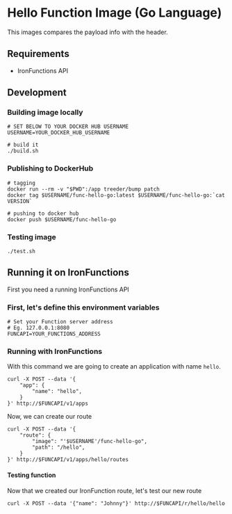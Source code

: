 # Hello Function Image (Go Language)

This images compares the payload info with the header.

## Requirements

- IronFunctions API

## Development

### Building image locally

```
# SET BELOW TO YOUR DOCKER HUB USERNAME
USERNAME=YOUR_DOCKER_HUB_USERNAME

# build it
./build.sh
```

### Publishing to DockerHub

```
# tagging
docker run --rm -v "$PWD":/app treeder/bump patch
docker tag $USERNAME/func-hello-go:latest $USERNAME/func-hello-go:`cat VERSION`

# pushing to docker hub
docker push $USERNAME/func-hello-go
```

### Testing image

```
./test.sh
```

## Running it on IronFunctions

First you need a running IronFunctions API

### First, let's define this environment variables

```
# Set your Function server address
# Eg. 127.0.0.1:8080
FUNCAPI=YOUR_FUNCTIONS_ADDRESS
```

### Running with IronFunctions

With this command we are going to create an application with name `hello`.

```
curl -X POST --data '{
    "app": {
        "name": "hello",
    }
}' http://$FUNCAPI/v1/apps
```

Now, we can create our route

```
curl -X POST --data '{
    "route": {
        "image": "'$USERNAME'/func-hello-go",
        "path": "/hello",
    }
}' http://$FUNCAPI/v1/apps/hello/routes
```

#### Testing function

Now that we created our IronFunction route, let's test our new route

```
curl -X POST --data '{"name": "Johnny"}' http://$FUNCAPI/r/hello/hello
```